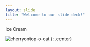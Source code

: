 ```yaml
---
layout: slide
title: "Welcome to our slide deck!"
---
```


Ice Cream

![cherryontop-o-cat](https://octodex.github.com/images/cherryontop-o-cat.png)
{: .center}
